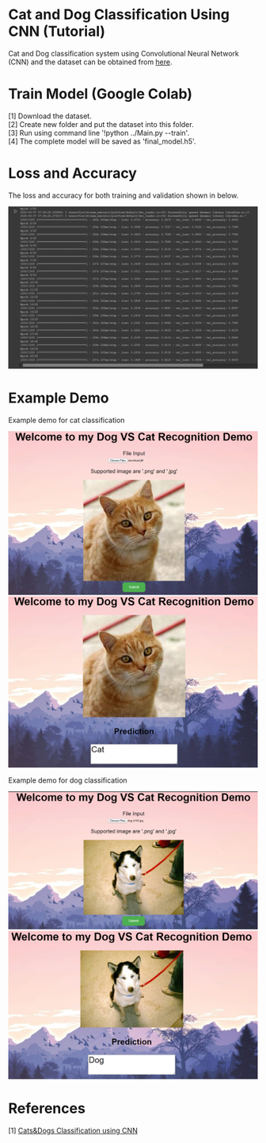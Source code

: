 # Cat and Dog Classification Using CNN (Tutorial)
Cat and Dog classification system using Convolutional Neural Network (CNN) and the dataset can be obtained from [here](https://www.kaggle.com/jsvishnuj/cats-dogs-classification-using-cnn).

# Train Model (Google Colab)
[1] Download the dataset.  
[2] Create new folder and put the dataset into this folder.  
[3] Run using command line '!python ../Main.py --train'.  
[4] The complete model will be saved as 'final_model.h5'.  

# Loss and Accuracy
The loss and accuracy for both training and validation shown in below. 

![Model](https://github.com/BigBoss9797/DogVsCat/blob/master/doc/Screenshot%20(183).png)

# Example Demo

Example demo for cat classification

![cat](https://github.com/BigBoss9797/DogVsCat/blob/master/doc/Screenshot%20(187).png)
![cat1](https://github.com/BigBoss9797/DogVsCat/blob/master/doc/Screenshot%20(188).png)

Example demo for dog classification

![dog](https://github.com/BigBoss9797/DogVsCat/blob/master/doc/Screenshot%20(189).png)
![dog1](https://github.com/BigBoss9797/DogVsCat/blob/master/doc/Screenshot%20(190).png)

# References
[1] [Cats&Dogs Classification using CNN](https://www.kaggle.com/jsvishnuj/cats-dogs-classification-using-cnn)

